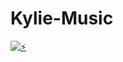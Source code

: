 # Kylie-Music 
[![⚡](https://telegra.ph/file/98793f3a9baae748130ed.jpg)](https://t.me/kylieMusic_bot)

